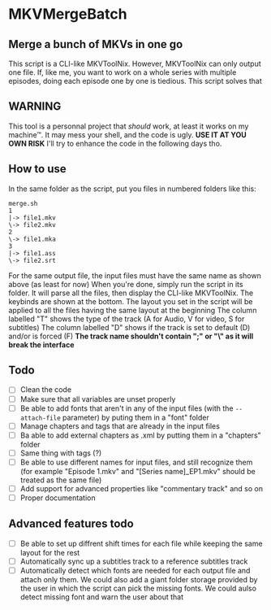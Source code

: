 # MKVMergeBatch
## Merge a bunch of MKVs in one go

This script is a CLI-like MKVToolNix. However, MKVToolNix can only output one file. If, like me, you want to work on a whole series with multiple episodes, doing each episode one by one is tiedious. This script solves that

## WARNING

This tool is a personnal project that *should* work, at least it works on my machine™. It may mess your shell, and the code is ugly. **USE IT AT YOU OWN RISK**
I'll try to enhance the code in the following days tho.

## How to use

In the same folder as the script, put you files in numbered folders like this:
```
merge.sh
1
|-> file1.mkv
\-> file2.mkv
2
\-> file1.mka
3
|-> file1.ass
\-> file2.srt
```
For the same output file, the input files must have the same name as shown above (as least for now)
When you're done, simply run the script in its folder. It will parse all the files, then display the CLI-like MKVToolNix. The keybinds are shown at the bottom. The layout you set in the script will be applied to all the files having the same layout at the beginning
The column labelled "T" shows the type of the track (A for Audio, V for video, S for subtitles)
The column labelled "D" shows if the track is set to default (D) and/or is forced (F)
**The track name shouldn't contain ";" or "\\" as it will break the interface**

## Todo

- [ ] Clean the code
- [ ] Make sure that all variables are unset properly
- [ ] Be able to add fonts that aren't in any of the input files (with the `--attach-file` parameter) by puting them in a "font" folder
- [ ] Manage chapters and tags that are already in the input files
- [ ] Ba able to add external chapters as .xml by putting them in a "chapters" folder
- [ ] Same thing with tags (?)
- [ ] Be able to use different names for input files, and still recognize them (for example "Episode 1.mkv" and "[Series name]_EP1.mkv" should be treated as the same file)
- [ ] Add support for advanced properties like "commentary track" and so on
- [ ] Proper documentation

## Advanced features todo

- [ ] Be able to set up diffrent shift times for each file while keeping the same layout for the rest
- [ ] Automatically sync up a subtitles track to a reference subtitles track
- [ ] Automatically detect which fonts are needed for each output file and attach only them. We could also add a giant folder storage provided by the user in which the script can pick the missing fonts. We could aulso detect missing font and warn the user about that